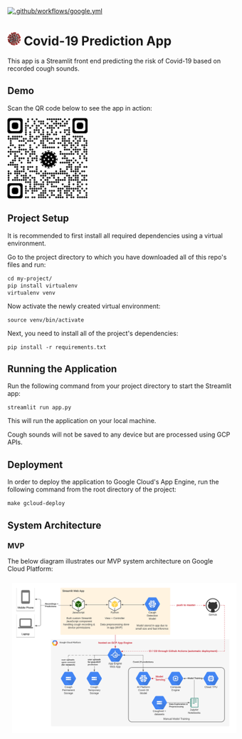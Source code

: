 [![.github/workflows/google.yml](https://github.com/LukasHaas/cs329s-covid-prediction/actions/workflows/google.yml/badge.svg)](https://github.com/LukasHaas/cs329s-covid-prediction/actions/workflows/google.yml)

# <img src="./assets/covid.png" alt="Covid-19 Evaluation App - QR Code" height="30px" width="30px" /> Covid-19 Prediction App
This app is a Streamlit front end predicting the risk of Covid-19 based on recorded cough sounds.

## Demo
Scan the QR code below to see the app in action:

<img src="QRCode.jpg"
     alt="Covid-19 Evaluation App - QR Code"
     width="180px"/>

## Project Setup
It is recommended to first install all required dependencies using a virtual environment.

Go to the project directory to which you have downloaded all of this repo's files and run:
```shell
cd my-project/
pip install virtualenv
virtualenv venv
```

Now activate the newly created virtual environment:
```shell
source venv/bin/activate
```

Next, you need to install all of the project's dependencies:
```shell
pip install -r requirements.txt
```

## Running the Application
Run the following command from your project directory to start the Streamlit app:
```shell
streamlit run app.py
```
This will run the application on your local machine.

Cough sounds will not be saved to any device but are processed using GCP APIs.

## Deployment
In order to deploy the application to Google Cloud's App Engine, run the following command from the root directory of the project:
```shell
make gcloud-deploy
```

## System Architecture
### MVP
The below diagram illustrates our MVP system architecture on Google Cloud Platform:

<img src="MVPSystemDiagram.png"
     alt="Covid-19 Evaluation App - QR Code"
     style="margin: 10px" />
